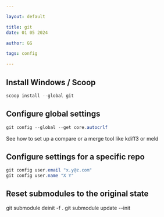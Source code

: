 ---
layout: default
title: git
date: 01 05 2024
author: GG
tags: config
---

Install Windows / Scoop
---

``` powershell
scoop install --global git
```

Configure global settings
---

``` powershell
git config --global --get core.autocrlf
```

See how to set up a compare or a merge tool like kdiff3 or meld

Configure settings for a specific repo
---

``` powershell
git config user.email "x.y@z.com"
git config user.name "X Y"
```

Reset submodules to the original state
---

git submodule deinit -f .
git submodule update --init
